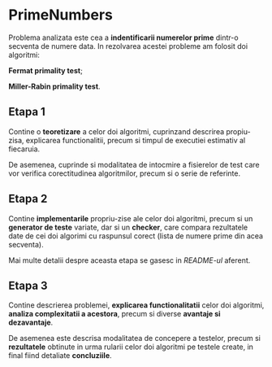 # PrimeNumbers
Problema analizata este cea a **indentificarii numerelor prime** dintr-o secventa de
numere data. In rezolvarea acestei probleme am folosit doi algoritmi:

**Fermat primality test**;

**Miller-Rabin primality test**.

## Etapa 1
Contine o **teoretizare** a celor doi algoritmi, cuprinzand descrirea propiu-zisa,
explicarea functionalitii, precum si timpul de executiei estimativ al fiecaruia.

De asemenea, cuprinde si modalitatea de intocmire a fisierelor de test care vor
verifica corectitudinea algoritmilor, precum si o serie de referinte.

## Etapa 2
Contine **implementarile** propriu-zise ale celor doi algoritmi, precum si un
**generator de teste** variate, dar si un **checker**, care compara rezultatele date
de cei doi algorimi cu raspunsul corect (lista de numere prime din acea secventa).

Mai multe detalii despre aceasta etapa se gasesc in *README-ul* aferent.

## Etapa 3
Contine descrierea problemei, **explicarea functionalitatii** celor doi algoritmi,
**analiza complexitatii a acestora**, precum si diverse **avantaje si dezavantaje**.

De asemenea este descrisa modalitatea de concepere a testelor, precum si **rezultatele**
obtinute in urma rularii celor doi algoritmi pe testele create, in final fiind detaliate
**concluziile**.
